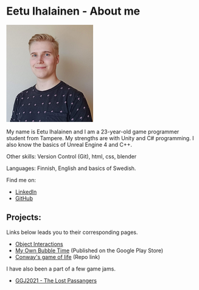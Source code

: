 # Eetu Ihalainen - About me
![Eetu](./images/Eetu.png)

My name is Eetu Ihalainen and I am a 23-year-old game programmer student from Tampere. My strengths are with Unity and C# programming. I also know the basics of Unreal Engine 4 and C++.

Other skills: Version Control (Git), html, css, blender

Languages: Finnish, English and basics of Swedish.

Find me on:

*   [LinkedIn](https://www.linkedin.com/in/eetu-ihalainen/)
*   [GitHub](https://github.com/Eetui)


## Projects:

Links below leads you to their corresponding pages.

*   [Object Interactions](./objectinteractions-page.html)
*   [My Own Bubble Time](./MyOwnBubbleTime.html) (Published on the Google Play Store)
*   [Conway's game of life](https://github.com/Eetui/GameOfLife) (Repo link)

I have also been a part of a few game jams.

* [GGJ2021 - The Lost Passangers](https://globalgamejam.org/2021/games/lost-passengers-5)
